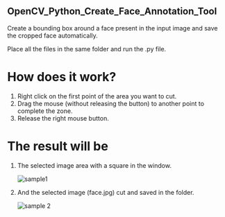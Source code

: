## OpenCV_Python_Create_Face_Annotation_Tool
Create a bounding box around a face present in the input image and save the cropped face automatically.

Place all the files in the same folder and run the .py file.

# How does it work?

1) Right click on the first point of the area you want to cut.
2) Drag the mouse (without releasing the button) to another point to complete the zone.
2) Release the right mouse button.

# The result will be

1) The selected image area with a square in the window.

   ![sample1](https://user-images.githubusercontent.com/31372472/62787813-2d9d1300-ba8b-11e9-992c-4e8a5e8b5810.jpg)

2) And the selected image (face.jpg) cut and saved in the folder.

   ![sample 2](https://user-images.githubusercontent.com/31372472/62787966-87054200-ba8b-11e9-9705-42c20bbdfb85.jpg)
